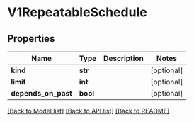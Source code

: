 # V1RepeatableSchedule

## Properties
Name | Type | Description | Notes
------------ | ------------- | ------------- | -------------
**kind** | **str** |  | [optional] 
**limit** | **int** |  | [optional] 
**depends_on_past** | **bool** |  | [optional] 

[[Back to Model list]](../README.md#documentation-for-models) [[Back to API list]](../README.md#documentation-for-api-endpoints) [[Back to README]](../README.md)


